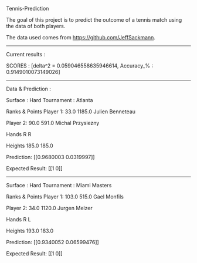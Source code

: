 Tennis-Prediction

The goal of this project is to predict the outcome of a tennis match using the data of both players.


The data used comes from https://github.com/JeffSackmann.

____________________________________
Current results :

SCORES :  [delta^2 = 0.059046558635946614, Accuracy_% : 0.9149010073149026]

____________________________________
Data & Prediction :

Surface : Hard
Tournament : Atlanta

Ranks & Points
Player 1: 33.0 1185.0
Julien Benneteau

Player 2: 90.0 591.0
Michal Przysiezny

Hands
R R

Heights
185.0 185.0

Prediction:
[[0.9680003 0.0319997]]

Expected Result:
[[1 0]]

____________________________________

Surface : Hard
Tournament : Miami Masters

Ranks & Points
Player 1: 103.0 515.0
Gael Monfils

Player 2: 34.0 1120.0
Jurgen Melzer

Hands
R L

Heights
193.0 183.0

Prediction:
[[0.9340052  0.06599476]]

Expected Result:
[[1 0]]
